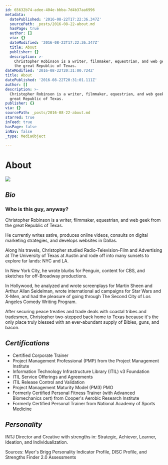 ```yaml
---
id: 65632b74-adee-404e-bbba-7d4b37aa6996
metadata:
  datePublished: '2016-08-22T17:22:36.347Z'
  sourcePath: _posts/2016-08-22-about.md
  hasPage: true
  author: []
  via: {}
  dateModified: '2016-08-22T17:22:36.347Z'
  title: About
  publisher: {}
  description: >-
    Christopher Robinson is a writer, filmmaker, equestrian, and web geek from
    the great Republic of Texas.
dateModified: '2016-08-22T20:31:00.724Z'
title: About
datePublished: '2016-08-22T20:31:01.111Z'
author: []
description: >-
  Christopher Robinson is a writer, filmmaker, equestrian, and web geek from the
  great Republic of Texas.
publisher: {}
via: {}
sourcePath: _posts/2016-08-22-about.md
starred: true
inFeed: true
hasPage: false
inNav: false
_type: MediaObject

---
```

# About
![](https://the-grid-user-content.s3-us-west-2.amazonaws.com/6b2d98ae-9430-4508-b99f-3fb5985380a8.jpg)

## _Bio_

### Who is this guy, anyway?

Christopher Robinson is a writer, filmmaker, equestrian, and web geek from the great Republic of Texas.

He currently writes satire, produces online videos, consults on digital marketing strategies, and develops websites in Dallas.

Along his travels, Christopher studied Radio-Television-Film and Advertising at The University of Texas at Austin and rode off into many sunsets to explore far lands: NYC and LA.

In New York City, he wrote blurbs for Penguin, content for CBS, and sketches for off-Broadway productions.

In Hollywood, he analyzed and wrote screenplays for Martin Sheen and Arthur Allan Seidelman, wrote international ad campaigns for Star Wars and X-Men, and had the pleasure of going through The Second City of Los Angeles Comedy Writing Program.

After securing peace treaties and trade deals with coastal tribes and tradesmen, Christopher two-stepped back home to Texas because it's the only place truly blessed with an ever-abundant supply of Bibles, guns, and bacon.

## _Certifications_

* Certified Corporate Trainer
* Project Management Professional (PMP) from the Project Management Institute
* Information Technology Infrastructure Library (ITIL) v3 Foundation
* ITIL Service Offerings and Agreements
* ITIL Release Control and Validation
* Project Management Maturity Model (PM3) PMO
* Formerly Certified Personal Fitness Trainer (with Advanced Biomechanics cert) from Cooper's Aerobic Research Institute
* Formerly Certified Personal Trainer from National Academy of Sports Medicine

## _Personality_

INTJ Director and Creative with strengths in: Strategic, Achiever, Learner, Ideation, and Individualization.

Sources: Myer's Brigg Personality Indicator Profile, DISC Profile, and Strengths Finder 2.0 Assessments